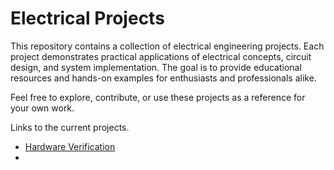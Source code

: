 # Electrical Projects

This repository contains a collection of electrical engineering projects. Each project demonstrates practical applications of electrical concepts, circuit design, and system implementation. The goal is to provide educational resources and hands-on examples for enthusiasts and professionals alike.

Feel free to explore, contribute, or use these projects as a reference for your own work.

Links to the current projects.

- [Hardware Verification](https://alison0704.github.io/Hardware-Verification/)
- 
